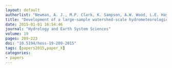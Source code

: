 ```yaml
---
layout: default
authorlist: "Newman, A. J., M.P. Clark, K. Sampson, A.W. Wood, L.E. Hay, A. Bock, R.J. Viger, D. Blodgett, L. Brekke, J.R. Arnold, T. Hopson, and Q. Duan"
title: "Development of a large-sample watershed-scale hydrometeorological data set for the contiguous USA: data set characteristics and assessment of regional variability in hydrologic model performance"
date: 2015-01-01 16:54:46
journal: "Hydrology and Earth System Sciences"
volume: 19
pages: 209-223
doi: "10.5194/hess-19-209-2015"
tags: [papers2015,paper_X]
categories:
- papers
---
```


